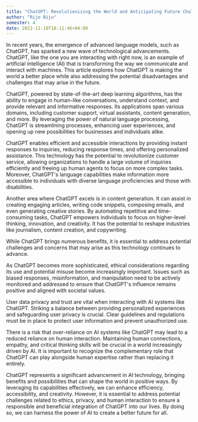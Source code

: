 ```yaml
---
title: "ChatGPT: Revolutionizing the World and Anticipating Future Challenges"
author: "Rijo Biju"
semester: 4
date: 2022-11-10T18:11:46+04:00
---
```


In recent years, the emergence of advanced language models, such as ChatGPT, has sparked a new wave of technological advancements. ChatGPT, like the one you are interacting with right now, is an example of artificial intelligence (AI) that is transforming the way we communicate and interact with machines. This article explores how ChatGPT is making the world a better place while also addressing the potential disadvantages and challenges that may arise in the future.

ChatGPT, powered by state-of-the-art deep learning algorithms, has the ability to engage in human-like conversations, understand context, and provide relevant and informative responses. Its applications span various domains, including customer support, virtual assistants, content generation, and more. By leveraging the power of natural language processing, ChatGPT is streamlining processes, enhancing user experiences, and opening up new possibilities for businesses and individuals alike.

ChatGPT enables efficient and accessible interactions by providing instant responses to inquiries, reducing response times, and offering personalized assistance. This technology has the potential to revolutionize customer service, allowing organizations to handle a large volume of inquiries efficiently and freeing up human agents to focus on more complex tasks. Moreover, ChatGPT's language capabilities make information more accessible to individuals with diverse language proficiencies and those with disabilities.

Another area where ChatGPT excels is in content generation. It can assist in creating engaging articles, writing code snippets, composing emails, and even generating creative stories. By automating repetitive and time-consuming tasks, ChatGPT empowers individuals to focus on higher-level thinking, innovation, and creativity. It has the potential to reshape industries like journalism, content creation, and copywriting.

While ChatGPT brings numerous benefits, it is essential to address potential challenges and concerns that may arise as this technology continues to advance.

As ChatGPT becomes more sophisticated, ethical considerations regarding its use and potential misuse become increasingly important. Issues such as biased responses, misinformation, and manipulation need to be actively monitored and addressed to ensure that ChatGPT's influence remains positive and aligned with societal values.

User data privacy and trust are vital when interacting with AI systems like ChatGPT. Striking a balance between providing personalized experiences and safeguarding user privacy is crucial. Clear guidelines and regulations must be in place to protect user information and prevent unauthorized use.

There is a risk that over-reliance on AI systems like ChatGPT may lead to a reduced reliance on human interaction. Maintaining human connections, empathy, and critical thinking skills will be crucial in a world increasingly driven by AI. It is important to recognize the complementary role that ChatGPT can play alongside human expertise rather than replacing it entirely.

ChatGPT represents a significant advancement in AI technology, bringing benefits and possibilities that can shape the world in positive ways. By leveraging its capabilities effectively, we can enhance efficiency, accessibility, and creativity. However, it is essential to address potential challenges related to ethics, privacy, and human interaction to ensure a responsible and beneficial integration of ChatGPT into our lives. By doing so, we can harness the power of AI to create a better future for all.
